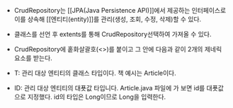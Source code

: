 - CrudRepository는 [[JPA(Java Persistence API)]]에서 제공하는 인터페이스로 이를 상속해 [[엔티티(entity)]]를 관리(생성, 조회, 수정, 삭제)할 수 있다.
- 클래스를 선언 후 extents를 통해 CrudRepository선택하여 가져올 수 있다.


- CrudRepository에 홑화살괄호(<>)를 붙이고 그 안에 다음과 같이 2개의 제네릭 요소를 받는다.
- T: 관리 대상 엔티티의 클래스 타입이다. 책 예시는 Article이다.
- ID: 관리 대상 엔티티의 대푯값 타입니다. Article.java 파일에 가 보면 id를 대푯값으로 지정했다. id의 타입은 Long이므로 Long을 입력한다.